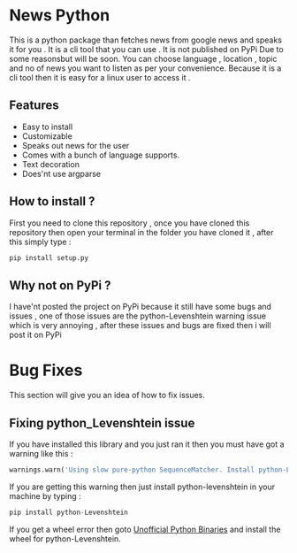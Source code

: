 # News Python
This is a python package than fetches news from google news and speaks it for you . It is a cli tool that you can use . It is not published on PyPi Due to some reasonsbut will be soon.
You can choose language , location , topic and no of news you want to listen as per your convenience. Because it is a cli tool then it is easy for a linux user to access it .

## Features
* Easy to install
* Customizable
* Speaks out news for the user 
* Comes with a bunch of language supports.
* Text decoration
* Does'nt use argparse



## How to install ?
First you need to clone this repository , once you have cloned this repository then open your terminal in the folder you have cloned it , after this simply type :
```python
pip install setup.py
```

## Why not on PyPi ?
I have'nt posted the project on PyPi because it still have some bugs and issues , one of those issues are the python-Levenshtein warning issue which is very annoying , after these issues and bugs are fixed then i will post it on PyPi

# Bug Fixes
This section will give you an idea of how to fix issues.

## Fixing python_Levenshtein issue
If you have installed this library and you just ran it then you must have got a warning like this :
```python
warnings.warn('Using slow pure-python SequenceMatcher. Install python-Levenshtein to remove this warning')
```

If you are getting this warning then just install python-levenshtein in your machine by typing :
```python
pip install python-Levenshtein 
```
If you get a wheel error then goto [Unofficial Python Binaries](https://www.lfd.uci.edu/~gohlke/pythonlibs/) and install the wheel for python-Levenshtein.



